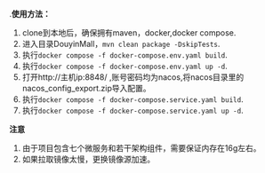.**使用方法：**
1.  clone到本地后，确保拥有maven，docker,docker compose.
2.  进入目录DouyinMall，`mvn clean package -DskipTests`.
3.  执行`docker compose -f docker-compose.env.yaml build`.
4.  执行`docker compose -f docker-compose.env.yaml up -d`.
5.  打开http://主机ip:8848/   ,账号密码均为nacos,将nacos目录里的nacos_config_export.zip导入配置。
6.  执行`docker compose -f docker-compose.service.yaml build`.
7.  执行`docker compose -f docker-compose.service.yaml up -d`.

**注意** 
1. 由于项目包含七个微服务和若干架构组件，需要保证内存在16g左右。
2. 如果拉取镜像太慢，更换镜像源加速。
